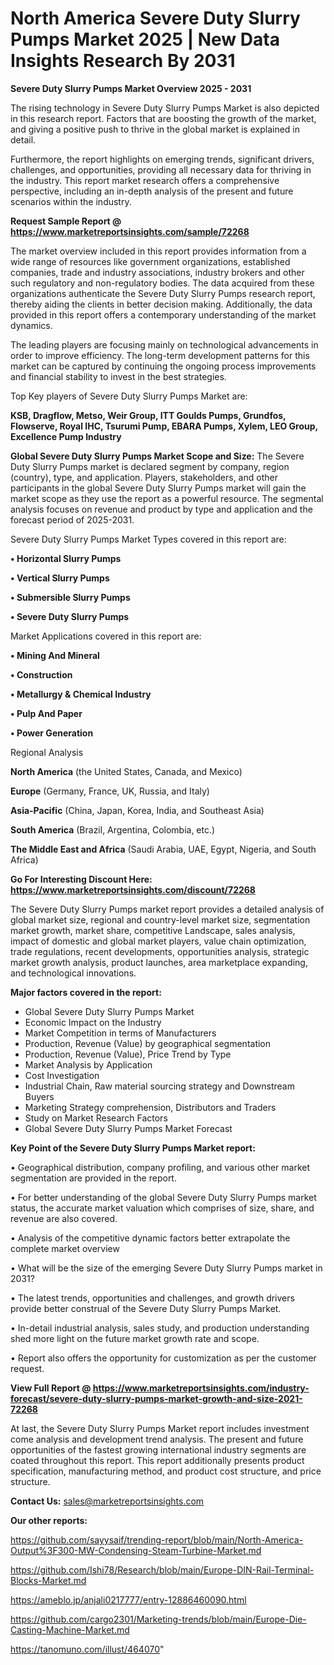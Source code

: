 # North America Severe Duty Slurry Pumps Market 2025 | New Data Insights Research By 2031

<Strong> Severe Duty Slurry Pumps Market Overview 2025 - 2031</strong>

The rising technology in Severe Duty Slurry Pumps Market is also depicted in this research report. Factors that are boosting the growth of the market, and giving a positive push to thrive in the global market is explained in detail.

Furthermore, the report highlights on emerging trends, significant drivers, challenges, and opportunities, providing all necessary data for thriving in the industry. This report market research offers a comprehensive perspective, including an in-depth analysis of the present and future scenarios within the industry.

<strong>Request Sample Report @ <a href=https://www.marketreportsinsights.com/sample/72268>https://www.marketreportsinsights.com/sample/72268</a></strong>

The market overview included in this report provides information from a wide range of resources like government organizations, established companies, trade and industry associations, industry brokers and other such regulatory and non-regulatory bodies. The data acquired from these organizations authenticate the Severe Duty Slurry Pumps research report, thereby aiding the clients in better decision making. Additionally, the data provided in this report offers a contemporary understanding of the market dynamics.

The leading players are focusing mainly on technological advancements in order to improve efficiency. The long-term development patterns for this market can be captured by continuing the ongoing process improvements and financial stability to invest in the best strategies.

Top Key players of Severe Duty Slurry Pumps Market are:

<strong>KSB, Dragflow, Metso, Weir Group, ITT Goulds Pumps, Grundfos, Flowserve, Royal IHC, Tsurumi Pump, EBARA Pumps, Xylem, LEO Group, Excellence Pump Industry</strong>

<strong><b>Global Severe Duty Slurry Pumps Market Scope and Size:</b></strong>
The Severe Duty Slurry Pumps market is declared segment by company, region (country), type, and application. Players, stakeholders, and other participants in the global Severe Duty Slurry Pumps market will gain the market scope as they use the report as a powerful resource. The segmental analysis focuses on revenue and product by type and application and the forecast period of 2025-2031.

Severe Duty Slurry Pumps Market Types covered in this report are:

<strong>• Horizontal Slurry Pumps

• Vertical Slurry Pumps

• Submersible Slurry Pumps

• Severe Duty Slurry Pumps</strong>

Market Applications covered in this report are:

<strong>• Mining And Mineral

• Construction

• Metallurgy & Chemical Industry

• Pulp And Paper

• Power Generation</strong> 

Regional Analysis

<strong>North America</strong> (the United States, Canada, and Mexico)

<strong>Europe</strong> (Germany, France, UK, Russia, and Italy)

<strong>Asia-Pacific</strong> (China, Japan, Korea, India, and Southeast Asia)

<strong>South America</strong> (Brazil, Argentina, Colombia, etc.)

<strong>The Middle East and Africa</strong> (Saudi Arabia, UAE, Egypt, Nigeria, and South Africa)

<strong>Go For Interesting Discount Here: <a href=https://www.marketreportsinsights.com/discount/72268>https://www.marketreportsinsights.com/discount/72268</a></strong>

The Severe Duty Slurry Pumps market report provides a detailed analysis of global market size, regional and country-level market size, segmentation market growth, market share, competitive Landscape, sales analysis, impact of domestic and global market players, value chain optimization, trade regulations, recent developments, opportunities analysis, strategic market growth analysis, product launches, area marketplace expanding, and technological innovations.

<strong><b>Major factors covered in the report:</b></strong>
<ul>
  <li>Global Severe Duty Slurry Pumps Market </li>
  <li>Economic Impact on the Industry</li>
  <li>Market Competition in terms of Manufacturers</li>
  <li>Production, Revenue (Value) by geographical segmentation</li>
  <li>Production, Revenue (Value), Price Trend by Type</li>
  <li>Market Analysis by Application</li>
  <li>Cost Investigation</li>
  <li>Industrial Chain, Raw material sourcing strategy and Downstream Buyers</li>
  <li>Marketing Strategy comprehension, Distributors and Traders</li>
  <li>Study on Market Research Factors</li>
  <li>Global Severe Duty Slurry Pumps Market Forecast</li>
</ul>

<strong><b>Key Point of the Severe Duty Slurry Pumps Market report:</b></strong>

• Geographical distribution, company profiling, and various other market segmentation are provided in the report.

• For better understanding of the global Severe Duty Slurry Pumps market status, the accurate market valuation which comprises of size, share, and revenue are also covered.

• Analysis of the competitive dynamic factors better extrapolate the complete market overview

• What will be the size of the emerging Severe Duty Slurry Pumps market in 2031?

• The latest trends, opportunities and challenges, and growth drivers provide better construal of the Severe Duty Slurry Pumps Market.

• In-detail industrial analysis, sales study, and production understanding shed more light on the future market growth rate and scope.

• Report also offers the opportunity for customization as per the customer request.

<strong><b>View Full Report @ <a href=https://www.marketreportsinsights.com/industry-forecast/severe-duty-slurry-pumps-market-growth-and-size-2021-72268>https://www.marketreportsinsights.com/industry-forecast/severe-duty-slurry-pumps-market-growth-and-size-2021-72268</a></b></strong>


At last, the Severe Duty Slurry Pumps Market report includes investment come analysis and development trend analysis. The present and future opportunities of the fastest growing international industry segments are coated throughout this report. This report additionally presents product specification, manufacturing method, and product cost structure, and price structure.

<strong>Contact Us:</strong>
sales@marketreportsinsights.com

<strong>Our other reports:</strong>

<a href=https://github.com/sayysaif/trending-report/blob/main/North-America-Output%3F300-MW-Condensing-Steam-Turbine-Market.md>https://github.com/sayysaif/trending-report/blob/main/North-America-Output%3F300-MW-Condensing-Steam-Turbine-Market.md</a>

<a href=https://github.com/Ishi78/Research/blob/main/Europe-DIN-Rail-Terminal-Blocks-Market.md>https://github.com/Ishi78/Research/blob/main/Europe-DIN-Rail-Terminal-Blocks-Market.md</a>

<a href=https://ameblo.jp/anjali0217777/entry-12886460090.html>https://ameblo.jp/anjali0217777/entry-12886460090.html</a>

<a href=https://github.com/cargo2301/Marketing-trends/blob/main/Europe-Die-Casting-Machine-Market.md>https://github.com/cargo2301/Marketing-trends/blob/main/Europe-Die-Casting-Machine-Market.md</a>

<a href=https://tanomuno.com/illust/464070>https://tanomuno.com/illust/464070</a>"
